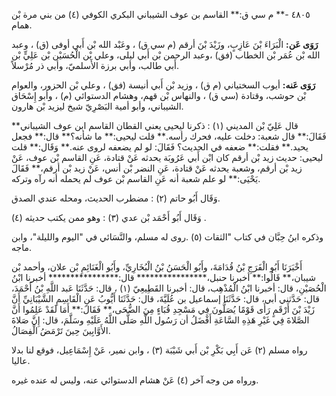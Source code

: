 ٤٨٠٥ -** م سي ق:** القاسم بن عوف الشيباني البكري الكوفي (٤) من بني مرة بْن همام.

**رَوَى عَن:** الْبَرَاءَ بْنَ عَازِبٍ، وزَيْدَ بْنَ أرقم (م سي ق) ، وعَبْد الله بْن أَبي أوفى (ق) ، وعبد الله بْن عُمَر بْن الخطاب (فق) ،وعبد الرحمن بْن أَبي ليلى، وعلي بْن الْحُسَيْن بْن عَلِيٍّ بْن أَبي طالب، وأبي برزة الأَسلميّ، وأبي ذر مُرْسلاً.

**رَوَى عَنه:** أيوب السختياني (م ق) ، وزيد بْن أَبي أنيسة (فق) ، وعلي بْن الحزور، والعوام بْن حوشب، وقتادة (سي ق) ، والنهاس بْن قهم، وهشام الدستوائي (م) ، وأبو إِسْحَاق الشيباني، وأبو أمية البَصْرِيّ شيخ ليزيد بْن هارون.

قال عَلِيّ بْن المديني (١) : ذكرنا ليحيى يعني القطان القاسم ابن عوف الشيباني** فَقَالَ:** قال شعبة: دخلت عليه، فحرك رأسه.** قلت ليحيى:** ما شأنه؟** قال:** فجعل يحيد.** فقلت:** ضعفه في الحديث؟ فَقَالَ: لو لم يضعفه لروى عنه.** وَقَال:** قلت ليحيى: حديث زيد بْن أرقم كان ابْن أَبي عَرُوبَة يحدثه عَنْ قتادة، عَنِ القاسم بْن عوف، عَنْ زيد بْن أرقم، وشعبة يحدثه عَنْ قتادة، عَنِ النضر بْن أنس، عَنْ زيد بْن أرقم،** فَقَالَ يَحْيَى:** لو علم شعبة أنه عَنِ القاسم بْن عوف لم يحمله أنه رآه وتركه.

وَقَال أَبُو حاتم (٢) : مضطرب الحديث، ومحله عندي الصدق.

وَقَال أَبُو أَحْمَد بْن عدي (٣) : وهو ممن يكتب حديثه (٤) .

وذكره ابنُ حِبَّان في كتاب "الثقات (٥) .روى له مسلم، والنَّسَائي في "اليوم والليلة"، وابن ماجه.

أَخْبَرَنَا أَبُو الْفَرَجِ بْنُ قُدَامَةَ، وأَبُو الْحَسَنُ بْنُ الْبُخَارِيِّ، وأَبُو الْغَنَائِمِ بْن علان، وأحمد بْن شيبان،** قَالُوا:** أخبرنا حنبل،**************** قال:**************** أخبرنا ابْنُ الْحُصَيْنِ، قال: أخبرنا ابْنُ الْمُذْهِب، قال: أخبرنا القَطِيعِيّ (١) ، قال: حَدَّثَنَا عَبد اللَّهِ بْنُ أَحْمَدَ، قال: حَدَّثني أبي، قال: حَدَّثَنَا إسماعيل بن عُلَيَّةَ، قال: حَدَّثَنَا أَيُّوبُ عَنِ الْقَاسِمِ الشَّيْبَانِيِّ أَنَّ زَيْدَ بْنَ أَرْقَمٍ رَأَى قَوْمًا يُصَلُّونَ فِي مَسْجِدِ قُبَاءٍ مِنَ الضُّحَى،** فَقَالَ:** أَمَا لَقَدْ عَلِمُوا أَنَّ الصَّلاةَ فِي غَيْرِ هَذِهِ السَّاعَةِ أَفْضَلُ أن رَسُول اللَّهِ صَلَّى اللَّهُ عَلَيْهِ وسَلَّمَ، قال: إِنَّ صَلاةَ الأَوَّابِينَ حِينَ تَرْمَضُ الْفِصَالُ.

رواه مسلم (٢) عَن أَبِي بَكْرِ بْن أَبي شَيْبَة (٣) ، وابن نمير، عَنْ إِسْمَاعِيل، فوقع لنا بدلا عاليا.

ورواه من وجه آخر (٤) عَنْ هشام الدستوائي عنه، وليس له عنده غيره.